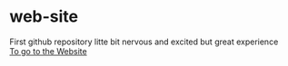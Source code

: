# web-site
First github repository litte bit nervous and excited but great experience <br>
<a href="https://ardasalvarlilar.github.io/web-site/">To go to the Website</a>
